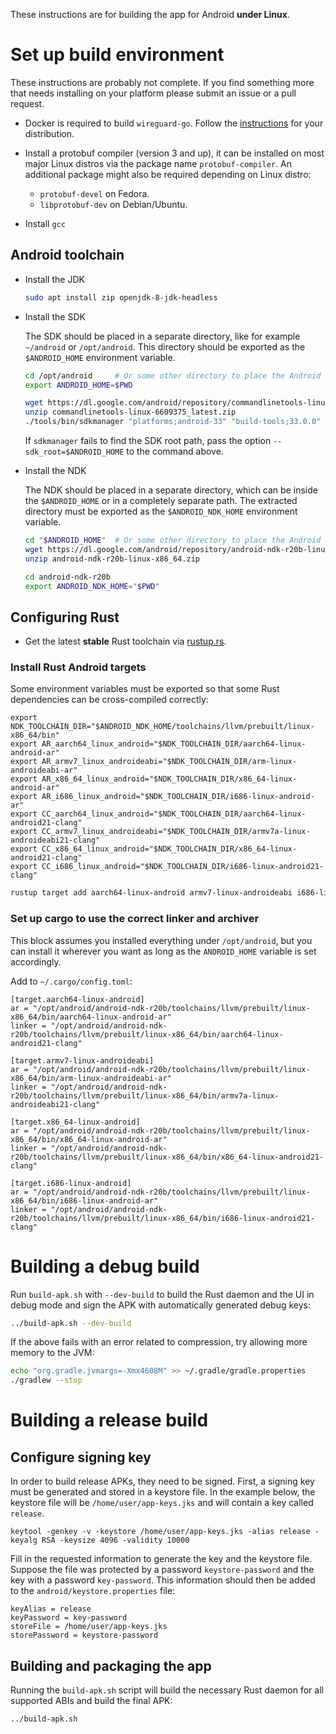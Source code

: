 These instructions are for building the app for Android **under Linux**.

# Set up build environment

These instructions are probably not complete. If you find something more that needs installing
on your platform please submit an issue or a pull request.

- Docker is required to build `wireguard-go`. Follow the
  [instructions](https://docs.docker.com/engine/install/debian/) for your distribution.

- Install a protobuf compiler (version 3 and up), it can be installed on most major Linux distros
  via the package name `protobuf-compiler`. An additional package might also be required depending
  on Linux distro:
  - `protobuf-devel` on Fedora.
  - `libprotobuf-dev` on Debian/Ubuntu.

- Install `gcc`

## Android toolchain

- Install the JDK

    ```bash
    sudo apt install zip openjdk-8-jdk-headless
    ```

- Install the SDK

    The SDK should be placed in a separate directory, like for example `~/android` or `/opt/android`.
    This directory should be exported as the `$ANDROID_HOME` environment variable.

    ```bash
    cd /opt/android     # Or some other directory to place the Android SDK
    export ANDROID_HOME=$PWD

    wget https://dl.google.com/android/repository/commandlinetools-linux-8512546_latest.zip
    unzip commandlinetools-linux-6609375_latest.zip
    ./tools/bin/sdkmanager "platforms;android-33" "build-tools;33.0.0" "platform-tools"
    ```

    If `sdkmanager` fails to find the SDK root path, pass the option `--sdk_root=$ANDROID_HOME`
    to the command above.

- Install the NDK

    The NDK should be placed in a separate directory, which can be inside the `$ANDROID_HOME` or in a
    completely separate path. The extracted directory must be exported as the `$ANDROID_NDK_HOME`
    environment variable.

    ```bash
    cd "$ANDROID_HOME"  # Or some other directory to place the Android NDK
    wget https://dl.google.com/android/repository/android-ndk-r20b-linux-x86_64.zip
    unzip android-ndk-r20b-linux-x86_64.zip

    cd android-ndk-r20b
    export ANDROID_NDK_HOME="$PWD"
    ```

## Configuring Rust

- Get the latest **stable** Rust toolchain via [rustup.rs](https://rustup.rs/).

### Install Rust Android targets

Some environment variables must be exported so that some Rust dependencies can be
cross-compiled correctly:
```
export NDK_TOOLCHAIN_DIR="$ANDROID_NDK_HOME/toolchains/llvm/prebuilt/linux-x86_64/bin"
export AR_aarch64_linux_android="$NDK_TOOLCHAIN_DIR/aarch64-linux-android-ar"
export AR_armv7_linux_androideabi="$NDK_TOOLCHAIN_DIR/arm-linux-androideabi-ar"
export AR_x86_64_linux_android="$NDK_TOOLCHAIN_DIR/x86_64-linux-android-ar"
export AR_i686_linux_android="$NDK_TOOLCHAIN_DIR/i686-linux-android-ar"
export CC_aarch64_linux_android="$NDK_TOOLCHAIN_DIR/aarch64-linux-android21-clang"
export CC_armv7_linux_androideabi="$NDK_TOOLCHAIN_DIR/armv7a-linux-androideabi21-clang"
export CC_x86_64_linux_android="$NDK_TOOLCHAIN_DIR/x86_64-linux-android21-clang"
export CC_i686_linux_android="$NDK_TOOLCHAIN_DIR/i686-linux-android21-clang"
```

```bash
rustup target add aarch64-linux-android armv7-linux-androideabi i686-linux-android x86_64-linux-android
```

### Set up cargo to use the correct linker and archiver

This block assumes you installed everything under `/opt/android`, but you can install it wherever
you want as long as the `ANDROID_HOME` variable is set accordingly.

Add to `~/.cargo/config.toml`:
```
[target.aarch64-linux-android]
ar = "/opt/android/android-ndk-r20b/toolchains/llvm/prebuilt/linux-x86_64/bin/aarch64-linux-android-ar"
linker = "/opt/android/android-ndk-r20b/toolchains/llvm/prebuilt/linux-x86_64/bin/aarch64-linux-android21-clang"

[target.armv7-linux-androideabi]
ar = "/opt/android/android-ndk-r20b/toolchains/llvm/prebuilt/linux-x86_64/bin/arm-linux-androideabi-ar"
linker = "/opt/android/android-ndk-r20b/toolchains/llvm/prebuilt/linux-x86_64/bin/armv7a-linux-androideabi21-clang"

[target.x86_64-linux-android]
ar = "/opt/android/android-ndk-r20b/toolchains/llvm/prebuilt/linux-x86_64/bin/x86_64-linux-android-ar"
linker = "/opt/android/android-ndk-r20b/toolchains/llvm/prebuilt/linux-x86_64/bin/x86_64-linux-android21-clang"

[target.i686-linux-android]
ar = "/opt/android/android-ndk-r20b/toolchains/llvm/prebuilt/linux-x86_64/bin/i686-linux-android-ar"
linker = "/opt/android/android-ndk-r20b/toolchains/llvm/prebuilt/linux-x86_64/bin/i686-linux-android21-clang"
```

# Building a debug build

Run `build-apk.sh` with `--dev-build` to build the Rust daemon and the UI in debug mode and sign the
APK with automatically generated debug keys:
```bash
../build-apk.sh --dev-build
```

If the above fails with an error related to compression, try allowing more memory to the JVM:
```bash
echo "org.gradle.jvmargs=-Xmx4608M" >> ~/.gradle/gradle.properties
./gradlew --stop
```

# Building a release build

## Configure signing key

In order to build release APKs, they need to be signed. First, a signing key must be generated and
stored in a keystore file. In the example below, the keystore file will be
`/home/user/app-keys.jks` and will contain a key called `release`.

```
keytool -genkey -v -keystore /home/user/app-keys.jks -alias release -keyalg RSA -keysize 4096 -validity 10000
```

Fill in the requested information to generate the key and the keystore file. Suppose the file was
protected by a password `keystore-password` and the key with a password `key-password`. This
information should then be added to the `android/keystore.properties` file:

```
keyAlias = release
keyPassword = key-password
storeFile = /home/user/app-keys.jks
storePassword = keystore-password
```

## Building and packaging the app

Running the `build-apk.sh` script will build the necessary Rust daemon for all supported ABIs and
build the final APK:
```bash
../build-apk.sh
```
